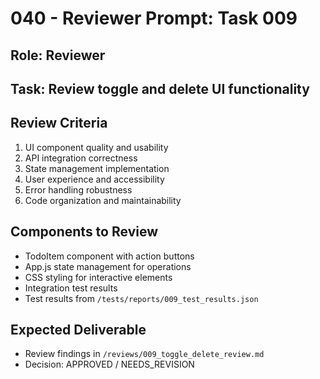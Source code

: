 # 040 - Reviewer Prompt: Task 009

## Role: Reviewer
## Task: Review toggle and delete UI functionality

## Review Criteria
1. UI component quality and usability
2. API integration correctness
3. State management implementation
4. User experience and accessibility
5. Error handling robustness
6. Code organization and maintainability

## Components to Review
- TodoItem component with action buttons
- App.js state management for operations
- CSS styling for interactive elements
- Integration test results
- Test results from `/tests/reports/009_test_results.json`

## Expected Deliverable
- Review findings in `/reviews/009_toggle_delete_review.md`
- Decision: APPROVED / NEEDS_REVISION
